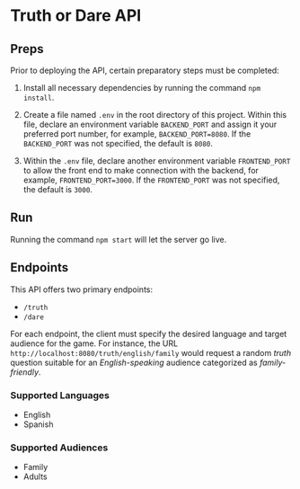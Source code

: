 # Truth or Dare API

## Preps

Prior to deploying the API, certain preparatory steps must be completed:

1. Install all necessary dependencies by running the command `npm install`.
2. Create a file named `.env` in the root directory of this project. Within this file, declare an environment variable `BACKEND_PORT` and assign it your preferred port number, for example, `BACKEND_PORT=8080`. If the `BACKEND_PORT` was not specified, the default is `8080`. 

3. Within the `.env` file, declare another environment variable `FRONTEND_PORT` to allow the front end to make connection with the backend, for example, `FRONTEND_PORT=3000`. If the `FRONTEND_PORT` was not specified, the default is `3000`.



## Run

Running the command `npm start` will let the server go live.



## Endpoints

This API offers two primary endpoints:

- `/truth`
- `/dare`

For each endpoint, the client must specify the desired language and target audience for the game. For instance, the URL `http://localhost:8080/truth/english/family` would request a random *truth* question suitable for an *English-speaking* audience categorized as *family-friendly*.

### Supported Languages

- English
- Spanish

### Supported Audiences

- Family
- Adults
